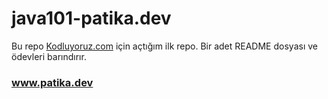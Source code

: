 # java101-patika.dev
Bu repo [Kodluyoruz.com](kodluyoruz.org) için açtığım ilk repo. Bir adet README dosyası ve ödevleri barındırır.
### www.patika.dev
